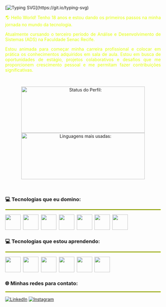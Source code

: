 [![Typing SVG](https://readme-typing-svg.demolab.com?font=Fira+Code&pause=1000&color=E1FF00&background=000000&width=600&height=40&lines=Olá!+Meu+Nome+é+Gabriela+Pires!;Eu+sou+uma+programadora+iniciante!)](https://git.io/typing-svg)

<p align="justify" style="color:#E1FF00;">🌎 Hello World! Tenho 18 anos e estou dando os primeiros passos na minha jornada no mundo da tecnologia.</p>

<p align="justify" style="color:#E1FF00;">Atualmente cursando o terceiro período de Análise e Desenvolvimento de Sistemas (ADS) na Faculdade Senac Recife.</p>

<p align="justify" style="color:#E1FF00;">Estou animada para começar minha carreira profissional e colocar em prática os conhecimentos adquiridos em sala de aula. Estou em busca de oportunidades de estágio, projetos colaborativos e desafios que me proporcionem crescimento pessoal e me permitam fazer contribuições significativas.</p>

<br>

<p align="center">
<img width="400px" height="150em" src="https://github-readme-stats.vercel.app/api?username=GabrielaPires&show_icons=true&bg_color=000000&text_color=E1FF00&icon_color=E1FF00&title_color=E1FF00&border_color=000000" alt="Status do Perfil:"/>
<img width="400px" height="150em" src="https://github-readme-stats.vercel.app/api/top-langs/?username=Gabipsn11&layout=compact&bg_color=000000&text_color=E1FF00&title_color=E1FF00&border_color=000000" alt="Linguagens mais usadas:"/>
</p>

<br>

### 💻 Tecnologias que eu domino:

<hr style="border:1px solid #E1FF00;"/>

<img src="https://cdn.jsdelivr.net/gh/devicons/devicon/icons/html5/html5-original.svg" width="50px"/>&nbsp;
<img src="https://cdn.jsdelivr.net/gh/devicons/devicon/icons/css3/css3-original.svg" width="50px"/>&nbsp;
<img src="https://cdn.jsdelivr.net/gh/devicons/devicon/icons/javascript/javascript-original.svg" width="50px"/>&nbsp;
<img src="https://cdn.jsdelivr.net/gh/devicons/devicon/icons/bootstrap/bootstrap-original-wordmark.svg" width="50px"/>&nbsp;
<img src="https://cdn.jsdelivr.net/gh/devicons/devicon/icons/git/git-original-wordmark.svg" width="50px"/>&nbsp;
<img src="https://cdn.jsdelivr.net/gh/devicons/devicon/icons/mysql/mysql-original-wordmark.svg" width="50px"/>&nbsp;
<img src="https://cdn.jsdelivr.net/gh/devicons/devicon/icons/figma/figma-original.svg" width="50px"/>&nbsp;
</p>

### 💻 Tecnologias que estou aprendendo:

<hr style="border:1px solid #E1FF00;"/>

<img src="https://cdn.jsdelivr.net/gh/devicons/devicon/icons/react/react-original-wordmark.svg" width="50px"/>&nbsp;
<img src="https://cdn.jsdelivr.net/gh/devicons/devicon/icons/nodejs/nodejs-original.svg" width="50px"/>&nbsp;
<img src="https://cdn.jsdelivr.net/gh/devicons/devicon/icons/python/python-original-wordmark.svg" width="50px"/>&nbsp;
<img src="https://cdn.jsdelivr.net/gh/devicons/devicon/icons/java/java-original-wordmark.svg" width="50px"/>&nbsp;
<img src="https://cdn.jsdelivr.net/gh/devicons/devicon/icons/mongodb/mongodb-original-wordmark.svg" width="50px"/>&nbsp;
<img src="https://cdn.jsdelivr.net/gh/devicons/devicon/icons/pandas/pandas-original-wordmark.svg" width="50px"/>&nbsp;
</p>

### 🌐 Minhas redes para contato:

<hr style="border:1px solid #E1FF00;"/>

[![LinkedIn](https://img.shields.io/badge/LinkedIn-0077B5?style=for-the-badge&logo=linkedin&logoColor=white)](https://www.linkedin.com/in/gabriela-pires-7787b6279/) [![Instagram](https://img.shields.io/badge/Instagram-E4405F?style=for-the-badge&logo=instagram&logoColor=white)](https://www.instagram.com/gabrielap11res/)

<br>
